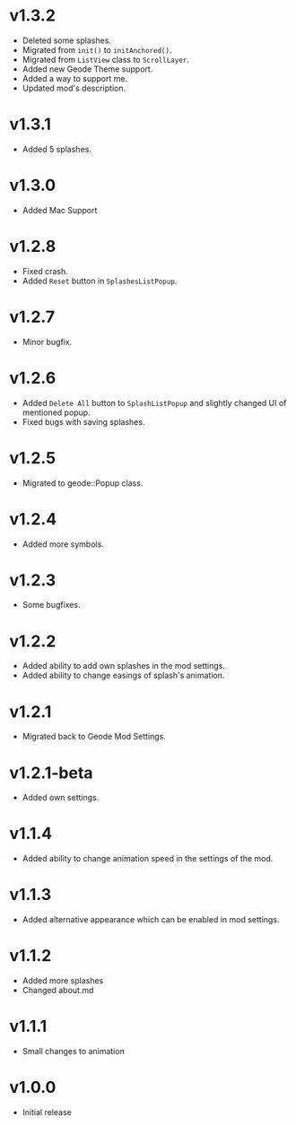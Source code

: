 # v1.3.2

- Deleted some splashes.
- Migrated from `init()` to `initAnchored()`.
- Migrated from `ListView` class to `ScrollLayer`.
- Added new Geode Theme support.
- Added a way to support me.
- Updated mod's description.

# v1.3.1

- Added 5 splashes.

# v1.3.0

- Added Mac Support

# v1.2.8

- Fixed crash.
- Added `Reset` button in `SplashesListPopup`.

# v1.2.7

- Minor bugfix.

# v1.2.6

- Added `Delete All` button to `SplashListPopup` and slightly changed UI of mentioned popup.
- Fixed bugs with saving splashes.

# v1.2.5

- Migrated to geode::Popup class.

# v1.2.4

- Added more symbols.

# v1.2.3

- Some bugfixes.

# v1.2.2

- Added ability to add own splashes in the mod settings.
- Added ability to change easings of splash's animation.

# v1.2.1

- Migrated back to Geode Mod Settings.

# v1.2.1-beta

- Added own settings.

# v1.1.4

- Added ability to change animation speed in the settings of the mod.

# v1.1.3

- Added alternative appearance which can be enabled in mod settings.

# v1.1.2

- Added more splashes
- Changed about.md

# v1.1.1

- Small changes to animation

# v1.0.0

- Initial release